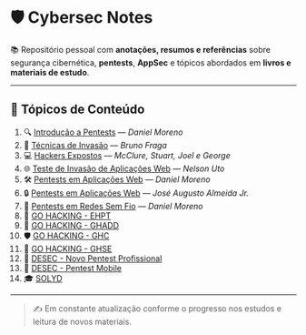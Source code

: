 # 🛡️ Cybersec Notes

📚 Repositório pessoal com **anotações, resumos e referências** sobre segurança cibernética, **pentests**, **AppSec** e tópicos abordados em **livros e materiais de estudo**.  

---

## 📌 Tópicos de Conteúdo

1. 🔍 [Introdução a Pentests](https://github.com/gustavogss/cybersec-notes/tree/main/Introducao_a_pentests) — *Daniel Moreno*  
2. 🧠 [Técnicas de Invasão](https://github.com/gustavogss/cybersec-notes/tree/main/Tecnicas_de_invasao) — *Bruno Fraga*  
3. 💻 [Hackers Expostos](https://github.com/gustavogss/cybersec-notes/tree/main/Hackers%20_expostos) — *McClure, Stuart, Joel e George*  
4. 🌐 [Teste de Invasão de Aplicações Web](https://github.com/gustavogss/cybersec-notes/tree/main/Teste_de_Invasao_de_aplicacoes_Web) — *Nelson Uto*  
5. 🛠️ [Pentests em Aplicações Web](https://github.com/gustavogss/cybersec-notes/tree/main/Pentests_em_aplicacoes_web_DM) — *Daniel Moreno*  
6. 🔒 [Pentests em Aplicações Web](https://github.com/gustavogss/cybersec-notes/tree/main/Pentests_em_aplicacoes_web_JA) — *José Augusto Almeida Jr.*  
7. 📡 [Pentests em Redes Sem Fio](https://github.com/gustavogss/cybersec-notes/tree/main/Pentests_em_redes_sem_fio) — *Daniel Moreno*  
8. 🚀 [GO HACKING - EHPT](https://github.com/gustavogss/cybersec-notes/tree/main/Gohacking_EHPT)  
9. 🧬 [GO HACKING - GHADD](https://github.com/gustavogss/cybersec-notes/tree/main/Gohacking_GHADD)  
10. 🛡️ [GO HACKING - GHC](https://github.com/gustavogss/cybersec-notes/tree/main/Gohacking_GHC)  
11. 🧰 [GO HACKING - GHSE](https://github.com/gustavogss/cybersec-notes/tree/main/Gohacking_GHSE)  
12. 🧩 [DESEC - Novo Pentest Profissional](https://github.com/gustavogss/cybersec-notes/tree/main/DESEC-web)  
13. 📱 [DESEC - Pentest Mobile](https://github.com/gustavogss/cybersec-notes/tree/main/DESEC-mobile)  
14. 🎓 [SOLYD](https://github.com/gustavogss/cybersec-notes/tree/main/SOLYD)

---

> ✍️ Em constante atualização conforme o progresso nos estudos e leitura de novos materiais.
